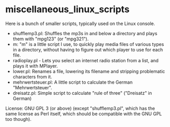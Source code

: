# miscellaneous_linux_scripts

Here is a bunch of smaller scripts, typically used on the Linux console.

- shufflemp3.pl: Shuffles the mp3s in and below a directory and plays them with "mpg123" (or "mpg321").
- m: "m" is a little script I use, to quickly play media files of various types in a directory, without having to figure out which player to use for each file.
- radioplay.pl - Lets you select an internet radio station from a list, and plays it with MPlayer.
- lower.pl: Renames a file, lowering its filename and stripping problematic characters from it.
- mehrwertsteuer.pl: A little script to calculate the German "Mehrwertsteuer".
- dreisatz.pl: Simple script to calculate "rule of three" ("Dreisatz" in German)

License: GNU GPL 3 (or above) (except "shufflemp3.pl", which has the same license as Perl itself, which should be compatible with the GNU GPL too though).
